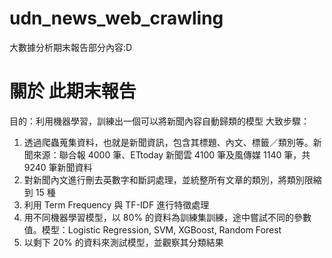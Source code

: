 # udn_news_web_crawling
大數據分析期末報告部分內容:D

# 關於 此期末報告
目的：利用機器學習，訓練出一個可以將新聞內容自動歸類的模型
大致步驟：
1. 透過爬蟲蒐集資料，也就是新聞資訊，包含其標題、內文、標籤／類別等。新聞來源：聯合報 4000 筆、ETtoday 新聞雲 4100 筆及風傳媒 1140 筆，共 9240 筆新聞資料
2. 對新聞內文進行刪去英數字和斷詞處理，並統整所有文章的類別，將類別限縮到 15 種
3. 利用 Term Frequency 與 TF-IDF 進行特徵處理
4. 用不同機器學習模型，以 80% 的資料為訓練集訓練，途中嘗試不同的參數值。模型：Logistic Regression, SVM, XGBoost, Random Forest
5. 以剩下 20% 的資料來測試模型，並觀察其分類結果
